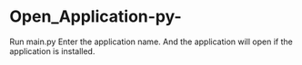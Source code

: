 # Open_Application-py-
Run main.py
Enter the application name.
And the application will open if the application is installed.
